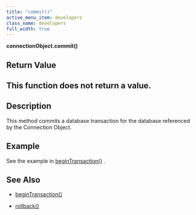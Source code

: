 ```yaml
---
title: "commit()"
active_menu_item: developers
class_name: developers
full_width: true
---
```



**connectionObject.commit()**

## Return Value

## This function does not return a value.

## Description

This method commits a database transaction for the database referenced by the Connection Object.

## Example

See the example in [beginTransaction()](begintransaction.htm) .

## See Also

 - [beginTransaction()](begintransaction.htm)

 - [rollback()](rollback.htm)

